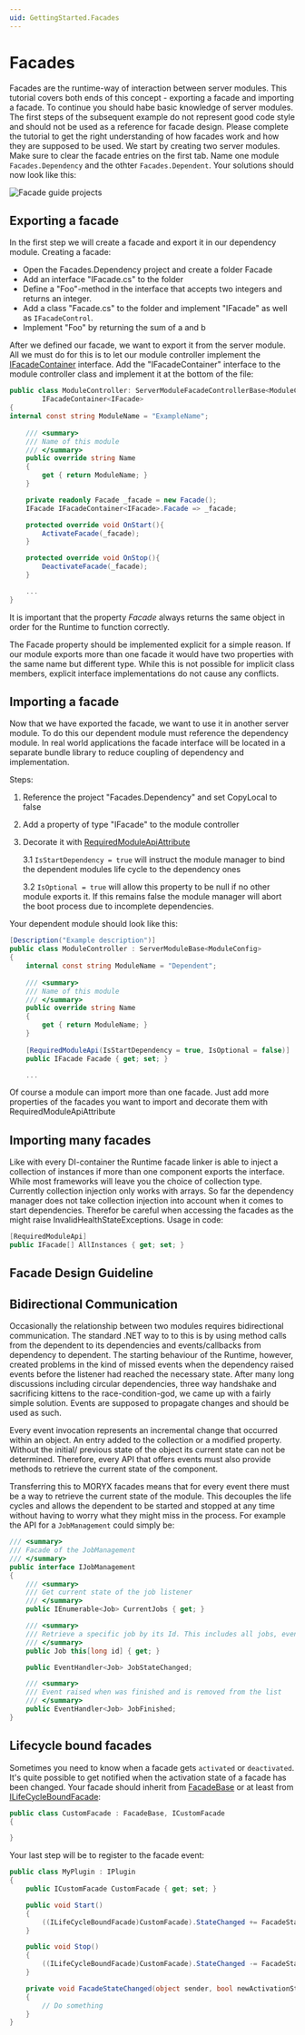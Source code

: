 ```yaml
---
uid: GettingStarted.Facades
---
```

# Facades

Facades are the runtime-way of interaction between server modules. 
This tutorial covers both ends of this concept - exporting a facade and importing a facade. 
To continue you should habe basic knowledge of server modules. 
The first steps of the subsequent example do not represent good code style and should not be used as a reference for facade design. 
Please complete the tutorial to get the right understanding of how facades work and how they are supposed to be used. 
We start by creating two server modules. 
Make sure to clear the facade entries on the first tab. Name one module `Facades.Dependency` and the othter `Facades.Dependent`. Your solutions should now look like this:

![Facade guide projects](images/FacadeGuideProjects.png)

## Exporting a facade

In the first step we will create a facade and export it in our dependency module.
Creating a facade:

- Open the Facades.Dependency project and create a folder Facade
- Add an interface "IFacade.cs" to the folder
- Define a "Foo"-method in the interface that accepts two integers and returns an integer.
- Add a class "Facade.cs" to the folder and implement "IFacade" as well as `IFacadeControl`.
- Implement "Foo" by returning the sum of a and b

After we defined our facade, we want to export it from the server module. 
All we must do for this is to let our module controller implement the [IFacadeContainer](xref:Moryx.Runtime.Modules.IFacadeContainer´1) interface. 
Add the "IFacadeContainer<IFacade>" interface to the module controller class and implement it at the bottom of the file:

```C#
public class ModuleController: ServerModuleFacadeControllerBase<ModuleConfig>, 
        IFacadeContainer<IFacade>
{
internal const string ModuleName = "ExampleName";
    
    /// <summary>
    /// Name of this module
    /// </summary>
    public override string Name
    {
        get { return ModuleName; }
    }

    private readonly Facade _facade = new Facade();
    IFacade IFacadeContainer<IFacade>.Facade => _facade;

    protected override void OnStart(){
        ActivateFacade(_facade);
    }

    protected override void OnStop(){
        DeactivateFacade(_facade);
    }  

    ...
}
```

It is important that the property *Facade* always returns the same object in order for the Runtime to function correctly.

The Facade property should be implemented explicit for a simple reason. If our module exports more than one facade it would have two properties with the same name but different type. While this is not possible for implicit class members, explicit interface implementations do not cause any conflicts.

## Importing a facade

Now that we have exported the facade, we want to use it in another server module. 
To do this our dependent module must reference the dependency module. In real world applications the facade interface will be located in a separate bundle library to reduce coupling of dependency and implementation.

Steps:

1. Reference the project "Facades.Dependency" and set CopyLocal to false
2. Add a property of type "IFacade" to the module controller
3. Decorate it with [RequiredModuleApiAttribute](xref:Moryx.Runtime.ModuleManagement.RequiredModuleApiAttribute)
   
    3.1 `IsStartDependency = true` will instruct the module manager to bind the dependent modules life cycle to the dependency ones

    3.2 `IsOptional = true` will allow this property to be null if no other module exports it. If this remains false the module manager will abort the boot process due to incomplete dependencies.

Your dependent module should look like this:

````cs
[Description("Example description")]
public class ModuleController : ServerModuleBase<ModuleConfig>
{
    internal const string ModuleName = "Dependent";
    
    /// <summary>
    /// Name of this module
    /// </summary>
    public override string Name
    {
        get { return ModuleName; }
    }
    
    [RequiredModuleApi(IsStartDependency = true, IsOptional = false)]
    public IFacade Facade { get; set; }

    ...
````

Of course a module can import more than one facade. Just add more properties of the facades you want to import and decorate them with RequiredModuleApiAttribute

## Importing many facades

Like with every DI-container the Runtime facade linker is able to inject a collection of instances if more than one component exports the interface. While most frameworks will leave you the choice of collection type. Currently collection injection only works with arrays. So far the dependency manager does not take collection injection into account when it comes to start dependencies. Therefor be careful when accessing the facades as the might raise InvalidHealthStateExceptions.
Usage in code:

````cs
[RequiredModuleApi]
public IFacade[] AllInstances { get; set; }
````

## Facade Design Guideline

## Bidirectional Communication

Occasionally the relationship between two modules requires bidirectional communication. The standard .NET way to to this is by using method calls from the dependent
to its dependencies and events/callbacks from dependency to dependent. 
The starting behaviour of the Runtime, however, created problems in the kind of missed events
when the dependency raised events before the listener had reached the necessary state. 
After many long discussions including circular dependencies, three way handshake
and sacrificing kittens to the race-condition-god, we came up with a fairly simple solution. Events are supposed to propagate changes and should be used as such.

Every event invocation represents an incremental change that occurred within an object. An entry added to the collection or a modified property. Without the initial/
previous state of the object its current state can not be determined. 
Therefore, every API that offers events must also provide methods to retrieve the current state of the component. 

Transferring this to MORYX facades means that for every event there must be a way to retrieve the current state of the module. 
This decouples the life cycles and allows the dependent to be started and stopped at any time without having to worry what they might miss in the process. 
For example the API for a `JobManagement` could simply be:

````cs
/// <summary>
/// Facade of the JobManagement
/// </summary>
public interface IJobManagement
{
    /// <summary>
    /// Get current state of the job listener
    /// </summary>
    public IEnumerable<Job> CurrentJobs { get; }

    /// <summary>
    /// Retrieve a specific job by its Id. This includes all jobs, even finished and removed ones.
    /// </summary>
    public Job this[long id] { get; }

    public EventHandler<Job> JobStateChanged;

    /// <summary>
    /// Event raised when was finished and is removed from the list
    /// </summary>
    public EventHandler<Job> JobFinished;
}
````

## Lifecycle bound facades

Sometimes you need to know when a facade gets `activated` or `deactivated`. It's quite possible to get notified when the activation state of a facade has been changed.
Your facade should inherit from [FacadeBase](../../../src/Moryx.Runtime/Modules/ILifeCycleBoundFacade.cs) or at least from [ILifeCycleBoundFacade](../../../src/Moryx.Runtime/Modules/FacadeBase.cs):

````cs
public class CustomFacade : FacadeBase, ICustomFacade
{

}
````

Your last step will be to register to the facade event:

````cs
public class MyPlugin : IPlugin
{
    public ICustomFacade CustomFacade { get; set; }

    public void Start()
    {
        ((ILifeCycleBoundFacade)CustomFacade).StateChanged += FacadeStateChanged;
    }

    public void Stop()
    {
        ((ILifeCycleBoundFacade)CustomFacade).StateChanged -= FacadeStateChanged;
    }

    private void FacadeStateChanged(object sender, bool newActivationState)
    {
        // Do something
    }
}
````
